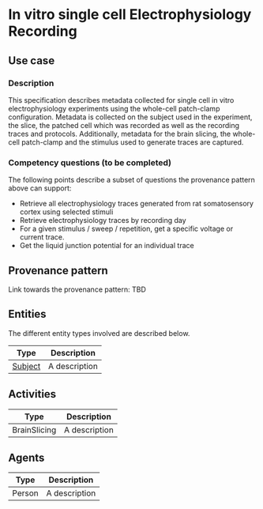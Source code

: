 # In vitro single cell Electrophysiology Recording

## Use case

### Description

This specification describes metadata collected for single cell in vitro electrophysiology experiments using the whole-cell patch-clamp configuration. Metadata is collected on the subject used in the experiment, the slice, the patched cell which was recorded as well as the recording traces and protocols. Additionally, metadata for the brain slicing, the whole-cell patch-clamp and the stimulus used to generate traces are captured.

### Competency questions (to be completed)

The following points describe a subset of questions the provenance pattern above can support:
 
* Retrieve all electrophysiology traces generated from rat somatosensory cortex using selected stimuli
* Retrieve electrophysiology traces by recording day
* For a given stimulus / sweep / repetition, get a specific voltage or current trace.
* Get the liquid junction potential for an individual trace


## Provenance pattern

Link towards the provenance pattern: TBD


## Entities

The different entity types involved are described below.

| Type  | Description|
| ------------- | ------------- |
| [Subject](../entities/experiment/subject.html)    |     A description      |

## Activities

| Type  | Description|
| ------------- | ------------- |
| BrainSlicing   |     A description      |

## Agents

| Type  | Description|
| ------------- | ------------- |
| Person   |     A description      |

